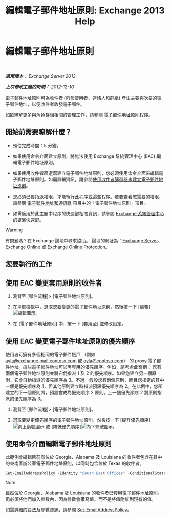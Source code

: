 ﻿---
title: '編輯電子郵件地址原則: Exchange 2013 Help'
TOCTitle: 編輯電子郵件地址原則
ms:assetid: cc8b36a0-95f4-43e9-bc64-87646d2e14e4
ms:mtpsurl: https://technet.microsoft.com/zh-tw/library/Bb124580(v=EXCHG.150)
ms:contentKeyID: 50474241
ms.date: 05/21/2018
mtps_version: v=EXCHG.150
f1_keywords:
- Microsoft.Exchange.Management.SnapIn.Esm.OrganizationConfiguration.EditEmailAddressPolicyWizardForm.EmailAddressPolicyIntroductionPage
ms.translationtype: MT
---

# 編輯電子郵件地址原則

 

_**適用版本：** Exchange Server 2013_

_**上次修改主題的時間：** 2012-12-10_

電子郵件地址原則可為收件者 (包含使用者、連絡人和群組) 產生主要與次要的電子郵件地址，以便收件者收發電子郵件。

如欲瞭解更多與角色群組相關的管理工作，請參閱 [電子郵件地址原則程序](email-address-policy-procedures-exchange-2013-help.md)。

## 開始前需要瞭解什麼？

  - 預估完成時間：5 分鐘。

  - 如果使用命令介面建立原則，將無法使用 Exchange 系統管理中心 (EAC) 編輯電子郵件地址原則。

  - 如果使用收件者篩選器建立電子郵件地址原則，您必須使用命令介面來編輯電子郵件地址原則。如需詳細資訊，請參閱[使用收件者篩選器來建立電子郵件地址原則](create-an-email-address-policy-by-using-recipient-filters-exchange-2013-help.md)。

  - 您必須已獲指派權限，才能執行此程序或這些程序。若要查看您需要的權限，請參閱 [電子郵件地址和通訊錄](email-addresses-and-address-books-exchange-2013-help.md) 項目中的「電子郵件地址原則」項目。

  - 如需適用於此主題中程序的快速鍵相關資訊，請參閱 [Exchange 系統管理中心的鍵盤快速鍵](keyboard-shortcuts-in-the-exchange-admin-center-exchange-online-protection-help.md)。


> [!WARNING]  
> 有問題嗎？在 Exchange 論壇中尋求協助。 論壇的網址為：<a href="https://go.microsoft.com/fwlink/p/?linkid=60612">Exchange Server</a>、 <a href="https://go.microsoft.com/fwlink/p/?linkid=267542">Exchange Online</a> 或 <a href="https://go.microsoft.com/fwlink/p/?linkid=285351">Exchange Online Protection</a>。




## 您要執行的工作

## 使用 EAC 變更套用原則的收件者

1.  瀏覽至 \[郵件流程\]\> \[電子郵件地址原則\]。

2.  在清單檢視中，選取您要變更的電子郵件地址原則，然後按一下 \[編輯\]![編輯圖示](images/JJ218640.6f53ccb2-1f13-4c02-bea0-30690e6ea71d(EXCHG.150).gif "編輯圖示")。

3.  在 \[電子郵件地址原則\] 中，按一下 \[套用至\] 並修改設定。

## 使用 EAC 變更電子郵件地址原則的優先順序

使用者可擁有多個相同的電子郵件帳戶 （例如 ayla@exchange.mail.contoso.com 或 ayla@contoso.com） 的 proxy 電子郵件地址。這些電子郵件地址可以再套用的優先順序。例如，請考慮此案例： 您有兩個電子郵件地址原則並將它們指派 1 及 2 的優先順序。如果您建立另一個原則，它會自動指派的優先順序為 3。不過，假設您有兩個原則，而且您指定的其中一個是優先順序為 1，但其他原則建立時指派預設優先順序為 2。在此例中，您所建立的下一個原則將，預設會成為優先順序 2 原則。上一個優先順序 2 將原則指派的優先順序為 3。

1.  瀏覽至 \[郵件流程\]\> \[電子郵件地址原則\]。

2.  選取要變更優先順序的電子郵件地址原則，然後按一下 \[提升優先順序\]![向上箭號圖示](images/JJ150576.1732c727-328b-4a1a-b84d-6d7252c7dcab(EXCHG.150).gif "向上箭號圖示") 或 \[降低優先順序\]![向下箭號圖示](images/JJ150576.ef5ca57d-a033-457b-bd92-6361877c33d0(EXCHG.150).gif "向下箭號圖示")。

## 使用命令介面編輯電子郵件地址原則

此範例會編輯目前有位於 Georgia、Alabama 及 Louisiana 的收件者包含在其中的東南區辦公室電子郵件地址原則，以同時包含位於 Texas 的收件者。

```powershell
Set-EmailAddressPolicy -Identity "South East Offices" -ConditionalStateorProvince "Georgia","Alabama","Louisiana","Texas"
```


> [!NOTE]  
> 雖然位於 Georgia、Alabama 及 Louisiana 的收件者已套用電子郵件地址原則，仍必須將他們加入參數內，因為參數會覆寫值，而不是將值附加到現有的值。




如需詳細的語法及參數資訊，請參閱 [Set-EmailAddressPolicy](https://technet.microsoft.com/zh-tw/library/bb124517\(v=exchg.150\))。

